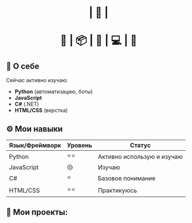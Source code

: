 <div align="center">
  <h1>| 🚀 |<h1>
  <p>🐍 | 📦 | 🧠 | 💻 | 🚀</p>
</div>

## 🌟 О себе
Сейчас активно изучаю:  
- **Python** (автоматизацию, боты)  
- **JavaScript**  
- **C#** (.NET)  
- **HTML/CSS** (верстка)


## ⚙️ Мои навыки
| Язык/Фреймворк | Уровень | Статус |
|----------------|--------|--------|
| Python         | ⭐⭐ | Активно использую и изучаю |
| JavaScript     | 😒| Изучаю |
| C#             | ⭐  | Базовое понимание |
| HTML/CSS       | ⭐⭐| Практикуюсь |

## 🎨 Мои проекты:
<div align="center">
</div>
